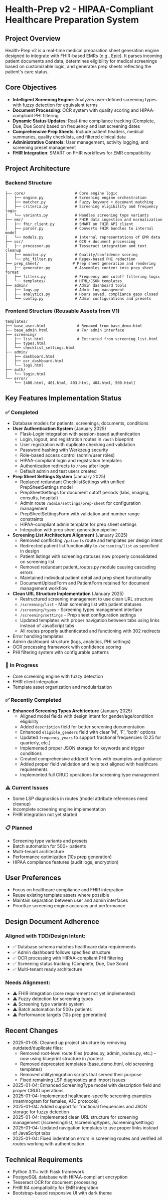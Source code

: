 # Health-Prep v2 - HIPAA-Compliant Healthcare Preparation System

## Project Overview
Health-Prep v2 is a real-time medical preparation sheet generation engine designed to integrate with FHIR-based EMRs (e.g., Epic). It parses incoming patient documents and data, determines eligibility for medical screenings based on customizable logic, and generates prep sheets reflecting the patient's care status.

## Core Objectives
- **Intelligent Screening Engine**: Analyzes user-defined screening types with fuzzy detection for equivalent terms
- **Document Processing**: OCR system with quality scoring and HIPAA-compliant PHI filtering
- **Dynamic Status Updates**: Real-time compliance tracking (Complete, Due, Due Soon) based on frequency and last screening dates
- **Comprehensive Prep Sheets**: Include patient headers, medical summaries, quality checklists, and filtered clinical data
- **Administrative Controls**: User management, activity logging, and screening preset management
- **FHIR Integration**: SMART on FHIR workflows for EMR compatibility

## Project Architecture

### Backend Structure
```
├── core/                      # Core engine logic
│   ├── engine.py              # Screening engine orchestration
│   ├── matcher.py             # Fuzzy keyword + document matching
│   ├── criteria.py            # Screening eligibility and frequency logic
│   └── variants.py            # Handles screening type variants
├── emr/                       # FHIR data ingestion and normalization
│   ├── fhir_client.py         # SMART on FHIR API client
│   ├── parser.py              # Converts FHIR bundles to internal model
│   └── models.py              # Internal representations of EMR data
├── ocr/                       # OCR + document processing
│   ├── processor.py           # Tesseract integration and text cleanup
│   ├── monitor.py             # Quality/confidence scoring
│   └── phi_filter.py          # Regex-based PHI redaction
├── prep_sheet/               # Prep sheet generation and rendering
│   ├── generator.py           # Assembles content into prep sheet format
│   ├── filters.py             # Frequency and cutoff filtering logic
│   └── templates/             # HTML/JSON templates
├── admin/                     # Admin dashboard tools
│   ├── logs.py                # Admin log management
│   ├── analytics.py           # Hours saved, compliance gaps closed
│   └── config.py              # Admin configurations and presets
```

### Frontend Structure (Reusable Assets from V1)
```
templates/
├── base_user.html              # Renamed from base_demo.html
├── base_admin.html             # For admin interface
├── screening/
│   ├── list.html               # Extracted from screening_list.html
│   ├── types.html
│   └── checklist_settings.html
├── admin/
│   ├── dashboard.html
│   ├── ocr_dashboard.html
│   └── logs.html
├── auth/
│   └── login.html
└── error/
    └── [400.html, 401.html, 403.html, 404.html, 500.html]
```

## Key Features Implementation Status

### ✅ Completed
- Database models for patients, screenings, documents, conditions
- **User Authentication System** (January 2025)
  - Flask-Login integration with session-based authentication
  - Login, logout, and registration routes in `/auth` blueprint
  - User registration with duplicate checking and validation
  - Password hashing with Werkzeug security
  - Role-based access control (admin/user roles)
  - HIPAA-compliant login and registration templates
  - Authentication redirects to `/home` after login
  - Default admin and test users created
- **Prep Sheet Settings System** (January 2025)
  - Replaced redundant ChecklistSettings with unified PrepSheetSettings model
  - PrepSheetSettings for document cutoff periods (labs, imaging, consults, hospital)
  - Admin route `/admin/settings/prep-sheet` for configuration management
  - PrepSheetSettingsForm with validation and number range constraints
  - HIPAA-compliant admin template for prep sheet settings
  - Integration with prep sheet generation pipeline
- **Screening List Architecture Alignment** (January 2025)
  - Removed conflicting `/patients` route and templates per design intent
  - Redirected patient list functionality to `/screening/list` as specified in design
  - Patient listings with screening statuses now properly consolidated on screening list
  - Removed redundant patient_routes.py module causing cascading errors
  - Maintained individual patient detail and prep sheet functionality
  - DocumentUploadForm and PatientForm retained for document management workflow
- **Clean URL Structure Implementation** (January 2025)
  - Restructured screening management to use clean URL structure
  - `/screening/list` - Main screening list with patient statuses
  - `/screening/types` - Screening types management interface  
  - `/screening/settings` - Prep sheet configuration settings
  - Updated templates with proper navigation between tabs using links instead of JavaScript tabs
  - All routes properly authenticated and functioning with 302 redirects
- Error handling templates
- Admin dashboard structure (logs, analytics, PHI settings)
- OCR processing framework with confidence scoring
- PHI filtering system with configurable patterns

### 🔄 In Progress  
- Core screening engine with fuzzy detection
- FHIR client integration
- Template asset organization and modularization

### ✅ Recently Completed
- **Enhanced Screening Types Architecture** (January 2025)
  - Aligned model fields with design intent for gender/age/condition eligibility
  - Added `description` field for better screening documentation
  - Enhanced `eligible_genders` field with clear 'M', 'F', 'both' options 
  - Updated `frequency_years` to support fractional frequencies (0.25 for quarterly, etc.)
  - Implemented proper JSON storage for keywords and trigger conditions
  - Created comprehensive add/edit forms with examples and guidance
  - Added proper field validation and help text aligned with healthcare requirements
  - Implemented full CRUD operations for screening type management

### ⚠️ Current Issues
- Some LSP diagnostics in routes (model attribute references need cleanup)
- Incomplete screening engine implementation  
- FHIR integration not yet started

### 📋 Planned
- Screening type variants and presets
- Batch automation for 500+ patients
- Multi-tenant architecture
- Performance optimization (10s prep generation)
- HIPAA compliance features (audit logs, encryption)

## User Preferences
- Focus on healthcare compliance and FHIR integration
- Reuse existing template assets where possible
- Maintain separation between user and admin interfaces
- Prioritize screening engine accuracy and performance

## Design Document Adherence

### Aligned with TDD/Design Intent:
- ✅ Database schema matches healthcare data requirements
- ✅ Admin dashboard follows specified structure
- ✅ OCR processing with HIPAA-compliant PHI filtering
- ✅ Screening status tracking (Complete, Due, Due Soon)
- ✅ Multi-tenant ready architecture

### Needs Alignment:
- ⚠️ FHIR integration (core requirement not yet implemented)
- ⚠️ Fuzzy detection for screening types
- ⚠️ Screening type variants system
- ⚠️ Batch automation for 500+ patients
- ⚠️ Performance targets (10s prep generation)

## Recent Changes
- 2025-01-05: Cleaned up project structure by removing outdated/duplicate files:
  - Removed root-level route files (routes.py, admin_routes.py, etc.) - now using blueprint structure in /routes/
  - Removed deprecated templates (base_demo.html, old screening templates)
  - Removed utility/migration scripts that served their purpose
  - Fixed remaining LSP diagnostics and import issues
- 2025-01-04: Enhanced ScreeningType model with description field and proper CRUD operations
- 2025-01-04: Implemented healthcare-specific screening examples (mammogram for females, A1C protocols)
- 2025-01-04: Added support for fractional frequencies and JSON storage for fuzzy detection
- 2025-01-04: Implemented clean URL structure for screening management (/screening/list, /screening/types, /screening/settings)
- 2025-01-04: Updated navigation templates to use proper links instead of JavaScript tabs
- 2025-01-04: Fixed indentation errors in screening routes and verified all routes working with authentication

## Technical Requirements
- Python 3.11+ with Flask framework
- PostgreSQL database with HIPAA-compliant encryption
- Tesseract OCR for document processing
- FHIR R4 compatibility for EMR integration
- Bootstrap-based responsive UI with dark theme